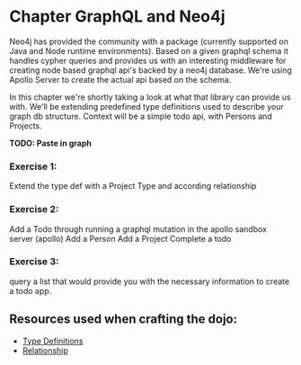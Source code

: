 # Chapter GraphQL and Neo4j
Neo4j has provided the community with a package (currently supported on Java and Node runtime environments).
Based on a given graphql schema it handles cypher queries and provides us with an interesting middleware for creating node based graphql api's backed by a neo4j database.
We're using Apollo Server to create the actual api based on the schema.

In this chapter we're shortly taking a look at what that library can provide us with. We'll be extending predefined type definitions used to describe your graph db structure.
Context will be a simple todo api, with Persons and Projects.

**TODO: Paste in graph**

### Exercise 1:
Extend the type def with a Project Type and according relationship

### Exercise 2:
Add a Todo through running a graphql mutation in the apollo sandbox server (apollo)
Add a Person
Add a Project
Complete a todo

### Exercise 3:
query a list that would provide you with the necessary information to create a todo app.


## Resources used when crafting the dojo:
- [Type Definitions](https://neo4j.com/docs/graphql-manual/current/type-definitions/)
- [Relationship](https://neo4j.com/docs/graphql-manual/current/type-definitions/relationships/)